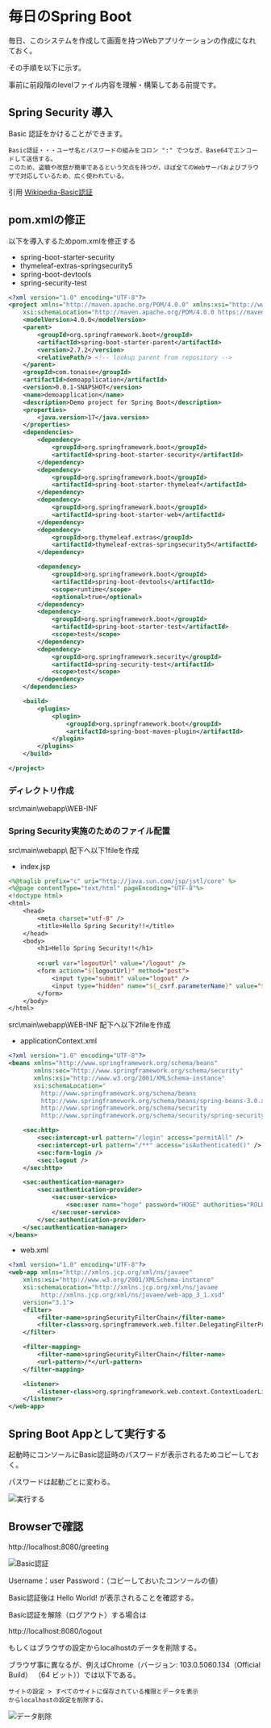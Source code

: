 # 毎日のSpring Boot

毎日、このシステムを作成して画面を持つWebアプリケーションの作成になれておく。

その手順を以下に示す。

事前に前段階のlevelファイル内容を理解・構築してある前提です。

## Spring Security 導入

Basic 認証をかけることができます。

```
Basic認証・・・ユーザ名とパスワードの組みをコロン ":" でつなぎ、Base64でエンコードして送信する。
このため、盗聴や改竄が簡単であるという欠点を持つが、ほぼ全てのWebサーバおよびブラウザで対応しているため、広く使われている。
```

引用 [Wikipedia-Basic認証](https://ja.wikipedia.org/wiki/Basic%E8%AA%8D%E8%A8%BC)

## pom.xmlの修正


以下を導入するためpom.xmlを修正する

- spring-boot-starter-security
- thymeleaf-extras-springsecurity5
- spring-boot-devtools
- spring-security-test

```xml
<?xml version="1.0" encoding="UTF-8"?>
<project xmlns="http://maven.apache.org/POM/4.0.0" xmlns:xsi="http://www.w3.org/2001/XMLSchema-instance"
	xsi:schemaLocation="http://maven.apache.org/POM/4.0.0 https://maven.apache.org/xsd/maven-4.0.0.xsd">
	<modelVersion>4.0.0</modelVersion>
	<parent>
		<groupId>org.springframework.boot</groupId>
		<artifactId>spring-boot-starter-parent</artifactId>
		<version>2.7.2</version>
		<relativePath/> <!-- lookup parent from repository -->
	</parent>
	<groupId>com.tonaise</groupId>
	<artifactId>demoapplication</artifactId>
	<version>0.0.1-SNAPSHOT</version>
	<name>demoapplication</name>
	<description>Demo project for Spring Boot</description>
	<properties>
		<java.version>17</java.version>
	</properties>
	<dependencies>
		<dependency>
			<groupId>org.springframework.boot</groupId>
			<artifactId>spring-boot-starter-security</artifactId>
		</dependency>
		<dependency>
			<groupId>org.springframework.boot</groupId>
			<artifactId>spring-boot-starter-thymeleaf</artifactId>
		</dependency>
		<dependency>
			<groupId>org.springframework.boot</groupId>
			<artifactId>spring-boot-starter-web</artifactId>
		</dependency>
		<dependency>
			<groupId>org.thymeleaf.extras</groupId>
			<artifactId>thymeleaf-extras-springsecurity5</artifactId>
		</dependency>

		<dependency>
			<groupId>org.springframework.boot</groupId>
			<artifactId>spring-boot-devtools</artifactId>
			<scope>runtime</scope>
			<optional>true</optional>
		</dependency>
		<dependency>
			<groupId>org.springframework.boot</groupId>
			<artifactId>spring-boot-starter-test</artifactId>
			<scope>test</scope>
		</dependency>
		<dependency>
			<groupId>org.springframework.security</groupId>
			<artifactId>spring-security-test</artifactId>
			<scope>test</scope>
		</dependency>
	</dependencies>

	<build>
		<plugins>
			<plugin>
				<groupId>org.springframework.boot</groupId>
				<artifactId>spring-boot-maven-plugin</artifactId>
			</plugin>
		</plugins>
	</build>

</project>
```

### ディレクトリ作成

src\main\webapp\WEB-INF

### Spring Security実施のためのファイル配置

src\main\webapp\ 配下へ以下1fileを作成

- index.jsp
```jsp
<%@taglib prefix="c" uri="http://java.sun.com/jsp/jstl/core" %>
<%@page contentType="text/html" pageEncoding="UTF-8"%>
<!doctype html>
<html>
    <head>
        <meta charset="utf-8" />
        <title>Hello Spring Security!!</title>
    </head>
    <body>
        <h1>Hello Spring Security!!</h1>
        
        <c:url var="logoutUrl" value="/logout" />
        <form action="${logoutUrl}" method="post">
            <input type="submit" value="logout" />
            <input type="hidden" name="${_csrf.parameterName}" value="${_csrf.token}" />
        </form>
    </body>
</html>
```

src\main\webapp\WEB-INF 配下へ以下2fileを作成

- applicationContext.xml

```xml
<?xml version="1.0" encoding="UTF-8"?>
<beans xmlns="http://www.springframework.org/schema/beans"
       xmlns:sec="http://www.springframework.org/schema/security"
       xmlns:xsi="http://www.w3.org/2001/XMLSchema-instance"
       xsi:schemaLocation="
         http://www.springframework.org/schema/beans
         http://www.springframework.org/schema/beans/spring-beans-3.0.xsd
         http://www.springframework.org/schema/security
         http://www.springframework.org/schema/security/spring-security.xsd">

    <sec:http>
        <sec:intercept-url pattern="/login" access="permitAll" />
        <sec:intercept-url pattern="/**" access="isAuthenticated()" />
        <sec:form-login />
        <sec:logout />
    </sec:http>

    <sec:authentication-manager>
        <sec:authentication-provider>
            <sec:user-service>
                <sec:user name="hoge" password="HOGE" authorities="ROLE_USER" />
            </sec:user-service>
        </sec:authentication-provider>
    </sec:authentication-manager>
</beans>
```

- web.xml

```xml
<?xml version="1.0" encoding="UTF-8"?>
<web-app xmlns="http://xmlns.jcp.org/xml/ns/javaee"
	xmlns:xsi="http://www.w3.org/2001/XMLSchema-instance"
	xsi:schemaLocation="http://xmlns.jcp.org/xml/ns/javaee 
         http://xmlns.jcp.org/xml/ns/javaee/web-app_3_1.xsd"
	version="3.1">
	<filter>
		<filter-name>springSecurityFilterChain</filter-name>
		<filter-class>org.springframework.web.filter.DelegatingFilterProxy</filter-class>
	</filter>

	<filter-mapping>
		<filter-name>springSecurityFilterChain</filter-name>
		<url-pattern>/*</url-pattern>
	</filter-mapping>

	<listener>
		<listener-class>org.springframework.web.context.ContextLoaderListener</listener-class>
	</listener>
</web-app>
```

## Spring Boot Appとして実行する

起動時にコンソールにBasic認証時のパスワードが表示されるためコピーしておく。

パスワードは起動ごとに変わる。

![実行する](./img/001.png)

## Browserで確認

http://localhost:8080/greeting

![Basic認証](./img/002.png)

Username：user
Password：（コピーしておいたコンソールの値）

Basic認証後は Hello World! が表示されることを確認する。

Basic認証を解除（ログアウト）する場合は

http://localhost:8080/logout

もしくはブラウザの設定からlocalhostのデータを削除する。

ブラウザ事に異なるが、例えばChrome（バージョン: 103.0.5060.134（Official Build） （64 ビット））では以下である。

```
サイトの設定 > すべてのサイトに保存されている権限とデータを表示
からlocalhostの設定を削除する。
```

![データ削除](./img/003.png)